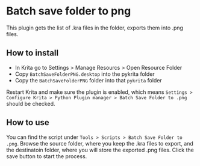# Batch save folder to png

This plugin gets the list of .kra files in the folder, exports them into .png files. 

## How to install

* In Krita go to Settings > Manage Resourcs > Open Resource Folder
* Copy `BatchSaveFolderPNG.desktop` into the pykrita folder
* Copy the `BatchSaveFolderPNG` folder into that `pykrita` folder

Restart Krita and make sure the plugin is enabled, which means ``Settings > Configure Krita > Python Plugin manager > Batch Save Folder to .png`` should be checked.

## How to use

You can find the script under ``Tools > Scripts > Batch Save Folder to .png``.
Browse the source folder, where you keep the .kra files to export,
and the destinatoin folder, where you will store the exported .png files.
Click the save button to start the process.
